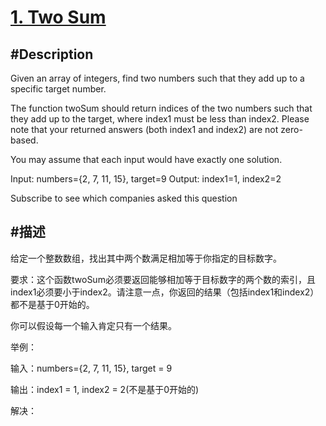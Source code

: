 [1. Two Sum](https://leetcode.com/problems/two-sum/)
=======

#Description
-------
Given an array of integers, find two numbers such that they add up to a specific target number.

The function twoSum should return indices of the two numbers such that they add up to the target, where index1 must be less than index2. Please note that your returned answers (both index1 and index2) are not zero-based.

You may assume that each input would have exactly one solution.

Input: numbers={2, 7, 11, 15}, target=9
Output: index1=1, index2=2

Subscribe to see which companies asked this question


#描述
-------

给定一个整数数组，找出其中两个数满足相加等于你指定的目标数字。

要求：这个函数twoSum必须要返回能够相加等于目标数字的两个数的索引，且index1必须要小于index2。请注意一点，你返回的结果（包括index1和index2）都不是基于0开始的。


你可以假设每一个输入肯定只有一个结果。

举例：

输入：numbers={2, 7, 11, 15}, target = 9

输出：index1 = 1, index2 = 2(不是基于0开始的)



解决：

